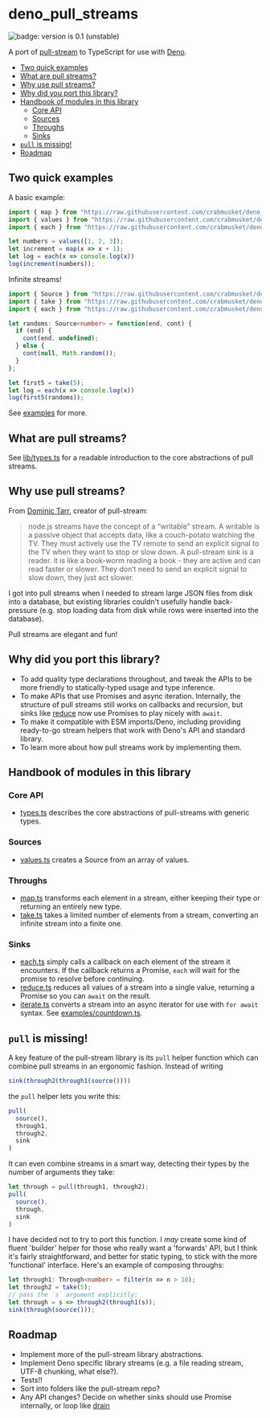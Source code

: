 # deno_pull_streams

![badge: version is 0.1 (unstable)](https://img.shields.io/badge/version-0.1%20%28unstable%29-red)

A port of [pull-stream](https://github.com/pull-stream/pull-stream) to TypeScript for use with [Deno](https://deno.land).

<!-- MDTOC maxdepth:6 firsth1:0 numbering:0 flatten:0 bullets:1 updateOnSave:1 -->

- [Two quick examples](#two-quick-examples)   
- [What are pull streams?](#what-are-pull-streams)   
- [Why use pull streams?](#why-use-pull-streams)   
- [Why did you port this library?](#why-did-you-port-this-library)   
- [Handbook of modules in this library](#handbook-of-modules-in-this-library)   
   - [Core API](#core-api)   
   - [Sources](#sources)   
   - [Throughs](#throughs)   
   - [Sinks](#sinks)   
- [`pull` is missing!](#pull-is-missing)   
- [Roadmap](#roadmap)   

<!-- /MDTOC -->

## Two quick examples

A basic example:

```typescript
import { map } from "https://raw.githubusercontent.com/crabmusket/deno_pull_streams/v0.1/lib/map.ts"
import { values } from "https://raw.githubusercontent.com/crabmusket/deno_pull_streams/v0.1/lib/values.ts"
import { each } from "https://raw.githubusercontent.com/crabmusket/deno_pull_streams/v0.1/lib/each.ts"

let numbers = values([1, 2, 3]);
let increment = map(x => x + 1);
let log = each(x => console.log(x))
log(increment(numbers));
```

Infinite streams!

```typescript
import { Source } from "https://raw.githubusercontent.com/crabmusket/deno_pull_streams/v0.1/lib/types.ts"
import { take } from "https://raw.githubusercontent.com/crabmusket/deno_pull_streams/v0.1/lib/take.ts"
import { each } from "https://raw.githubusercontent.com/crabmusket/deno_pull_streams/v0.1/lib/each.ts"

let randoms: Source<number> = function(end, cont) {
  if (end) {
    cont(end, undefined);
  } else {
    cont(null, Math.random());
  }
};

let first5 = take(5);
let log = each(x => console.log(x))
log(first5(randoms));
```

See [examples](./examples) for more.

## What are pull streams?

See [lib/types.ts](./lib/types.ts) for a readable introduction to the core abstractions of pull streams.

## Why use pull streams?

From [Dominic Tarr](https://dominictarr.com/post/149248845122/pull-streams-pull-streams-are-a-very-simple), creator of pull-stream:

> node.js streams have the concept of a “writable” stream. A writable is a passive object that accepts data, like a couch-potato watching the TV. They must actively use the TV remote to send an explicit signal to the TV when they want to stop or slow down. A pull-stream sink is a reader. it is like a book-worm reading a book - they are active and can read faster or slower. They don’t need to send an explicit signal to slow down, they just act slower.

I got into pull streams when I needed to stream large JSON files from disk into a database, but existing libraries couldn't usefully handle back-pressure (e.g. stop loading data from disk while rows were inserted into the database).

Pull streams are elegant and fun!

## Why did you port this library?

- To add quality type declarations throughout, and tweak the APIs to be more friendly to statically-typed usage and type inference.
- To make APIs that use Promises and async iteration. Internally, the structure of pull streams still works on callbacks and recursion, but sinks like [reduce](./lib/reduce.ts) now use Promises to play nicely with `await`.
- To make it compatible with ESM imports/Deno, including providing ready-to-go stream helpers that work with Deno's API and standard library.
- To learn more about how pull streams work by implementing them.

## Handbook of modules in this library

### Core API

- [types.ts](./lib/types.ts) describes the core abstractions of pull-streams with generic types.

### Sources

- [values.ts](./lib/values.ts) creates a Source from an array of values.

### Throughs

- [map.ts](./lib/map.ts) transforms each element in a stream, either keeping their type or returning an entirely new type.
- [take.ts](./lib/take.ts) takes a limited number of elements from a stream, converting an infinite stream into a finite one.

### Sinks

- [each.ts](./lib/each.ts) simply calls a callback on each element of the stream it encounters. If the callback returns a Promise, `each` will wait for the promise to resolve before continuing.
- [reduce.ts](./lib/reduce.ts) reduces all values of a stream into a single value, returning a Promise so you can `await` on the result.
- [iterate.ts](./lib/iterate.ts) converts a stream into an async iterator for use with `for await` syntax. See [examples/countdown.ts](./examples/countdown.ts).

## `pull` is missing!

A key feature of the pull-stream library is its `pull` helper function which can combine pull streams in an ergonomic fashion.
Instead of writing

```js
sink(through2(through1(source())))
```

the `pull` helper lets you write this:

```js
pull(
  source(),
  through1,
  through2,
  sink
)
```

It can even combine streams in a smart way, detecting their types by the number of arguments they take:

```js
let through = pull(through1, through2);
pull(
  source(),
  through,
  sink
)
```

I have decided not to try to port this function.
I _may_ create some kind of fluent 'builder' helper for those who really want a 'forwards' API, but I think it's fairly straightforward, and better for static typing, to stick with the more 'functional' interface.
Here's an example of composing throughs:

```typescript
let through1: Through<number> = filter(n => n > 10);
let through2 = take(5);
// pass the `s` argument explicitly:
let through = s => through2(through1(s));
sink(through(source()));
```

## Roadmap

- Implement more of the pull-stream library abstractions.
- Implement Deno specific library streams (e.g. a file reading stream, UTF-8 chunking, what else?).
- Tests!!
- Sort into folders like the pull-stream repo?
- Any API changes? Decide on whether sinks should use Promise internally, or loop like [drain](https://github.com/pull-stream/pull-stream/blob/master/sinks/drain.js)
